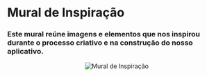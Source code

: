 # Mural de Inspiração

### Este mural reúne imagens e elementos que nos inspirou durante o processo criativo e na construção do nosso aplicativo. 
<p align="center"><img src="./imagens_teste/MuraldeInspiraçao1.png" alt="Mural de Inspiração"></p>
